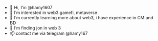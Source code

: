 - 👋 Hi, I’m @hamy1607
- 👀 I’m interested in web3 gamefi, metaverse
- 🌱 I’m currently learning more about web3, i have experience in CM and BD
- 💞️ I’m finding jon in web 3
- 📫 contact me via telegram @hamy167

<!---
hamy1607/hamy1607 is a ✨ special ✨ repository because its `README.md` (this file) appears on your GitHub profile.
You can click the Preview link to take a look at your changes.
--->
